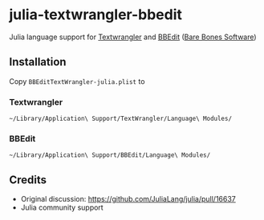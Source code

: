 # julia-textwrangler-bbedit

Julia language support for [Textwrangler](https://www.barebones.com/products/textwrangler/) and [BBEdit](https://www.barebones.com/products/bbedit/) ([Bare Bones Software](https://www.barebones.com/))

## Installation
Copy `BBEditTextWrangler-julia.plist` to
### Textwrangler
`~/Library/Application\ Support/TextWrangler/Language\ Modules/`

### BBEdit
`~/Library/Application\ Support/BBEdit/Language\ Modules/`

## Credits
- Original discussion: https://github.com/JuliaLang/julia/pull/16637
- Julia community support
